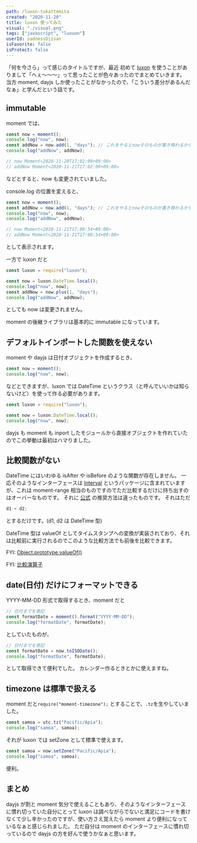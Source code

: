 ```yaml
---
path: /luxon-tukattemita
created: "2020-11-20"
title: luxon 使ってみた
visual: "./visual.png"
tags: ["javascript", "luxuon"]
userId: sadnessOjisan
isFavorite: false
isProtect: false
---
```


「何を今さら」って感じのタイトルですが、最近 初めて [luxon](https://moment.github.io/luxon/) を使うことがありまして「へぇ〜〜〜」って思ったことが色々あったのでまとめていきます。
当方 moment, dayjs しか使ったことがなかったので、「こういう差分があるんだなぁ」と学んだという話です。

## immutable

moment では、

```js
const now = moment();
console.log("now", now);
const addNow = now.add(1, "days"); // これをやるとnowそのものが書き換わるから注意！
console.log("addNow", addNow);

// now Moment<2020-11-20T17:02:09+09:00>
// addNow Moment<2020-11-21T17:02:09+09:00>
```

などとすると、now も変更されていました。

console.log の位置を変えると、

```js
const now = moment();
const addNow = now.add(1, "days"); // これをやるとnowそのものが書き換わるから注意！
console.log("now", now);
console.log("addNow", addNow);

// now Moment<2020-11-21T17:00:54+09:00>
// addNow Moment<2020-11-21T17:00:54+09:00>
```

として表示されます。

一方で luxon だと

```js
const luxon = require("luxon");

const now = luxon.DateTime.local();
console.log("now", now);
const addNow = now.plus(1, "days");
console.log("addNow", addNow);
```

としても now は変更されません。

moment の後継ライブラリは基本的に immutable になっています。

## デフォルトインポートした関数を使えない

moment や dayjs は日付オブジェクトを作成するとき、

```js
const now = moment();
console.log("now", now);
```

などとできますが、luxon では DateTime というクラス（と呼んでいいかは知らないけど）を使って作る必要があります。

```js
const luxon = require("luxon");

const now = luxon.DateTime.local();
console.log("now", now);
```

dayjs も moment も inport したモジュールから直接オブジェクトを作れていたのでこの挙動は最初はハマりました。

## 比較関数がない

DateTime にはいわゆる isAfter や isBefore のような関数が存在しません。
一応そのようなインターフェースは [Interval](https://moment.github.io/luxon/docs/class/src/interval.js~Interval.html) というパッケージに含まれていますが、これは moment-range 相当のものですのでただ比較するだけに持ち出すのはオーバーなものです。
それに [公式](https://moment.github.io/luxon/docs/manual/math.html#comparing-datetimes) の推奨方法は違ったものです。
それはただ

```js
d1 < d2;
```

とするだけです。(d1, d2 は DateTime 型)

DateTime 型は valueOf としてタイムスタンプへの変換が実装されており、それは比較前に実行されるのでこのような比較方法でも前後を比較できます。

FYI: [Object.prototype.valueOf()](https://developer.mozilla.org/ja/docs/Web/JavaScript/Reference/Global_Objects/Object/valueOf)

FYI: [比較演算子](https://developer.mozilla.org/ja/docs/Web/JavaScript/Reference/Operators/Comparison_Operators)

## date(日付) だけにフォーマットできる

YYYY-MM-DD 形式で取得するとき、moment だと

```js
// 日付までを表記
const formatDate = moment().format("YYYY-MM-DD");
console.log("formatDate", formatDate);
```

としていたものが、

```js
// 日付までを表記
const formatDate = now.toISODate();
console.log("formatDate", formatDate);
```

として取得できて便利でした。
カレンダー作るときとかに使えますね。

## timezone は標準で扱える

moment だと`require("moment-timezone");` とすることで、`.tz`を生やしていました。

```js
const samoa = utc.tz("Pacific/Apia");
console.log("samoa", samoa);
```

それが luxon では setZone として標準で使えます。

```js
const samoa = now.setZone("Pacific/Apia");
console.log("samoa", samoa);
```

便利。

## まとめ

dayjs が割と moment 気分で使えることもあり、そのようなインターフェースに慣れ切っていた自分にとって luxon は調べながらでないと満足にコードを書けなくて少し辛かったのですが、使い方さえ覚えたら moment より便利になっているなぁと感じられました。
ただ自分は moment のインターフェースに慣れ切っているので dayjs の方を好んで使うかなぁと思います。
